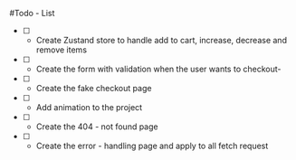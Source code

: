 #Todo - List

- [ ] - Create Zustand store to handle add to cart, increase, decrease and remove items
- [ ] - Create the form with validation when the user wants to checkout-
- [ ] - Create the fake checkout page
- [ ] - Add animation to the project
- [ ] - Create the 404 - not found page
- [ ] - Create the error - handling page and apply to all fetch request
